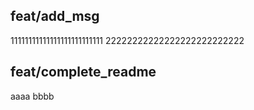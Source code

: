 ## feat/add_msg
11111111111111111111111111
22222222222222222222222222

## feat/complete_readme
aaaa
bbbb

